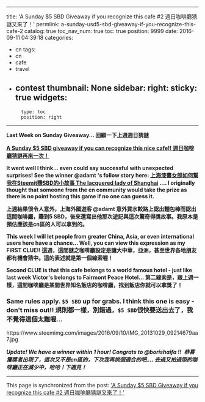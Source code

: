 
---
title: 'A Sunday $5 SBD Giveaway if you recognize this cafe #2 週日咖啡廳猜謎又來了！'
permlink: a-sunday-usd5-sbd-giveaway-if-you-recognize-this-cafe-2
catalog: true
toc_nav_num: true
toc: true
position: 9999
date: 2016-09-11 04:39:18
categories:
- cn
tags:
- cn
- cafe
- travel
- contest
thumbnail: None
sidebar:
    right:
        sticky: true
widgets:
    -
        type: toc
        position: right
---


<html>
<p><strong>Last Week on Sunday Giveaway... 回顧一下上週週日猜謎</strong></p>
<p><a href="https://steemit.com/cn/@deanliu/a-sunday-usd5-sbd-giveaway-if-you-can-recognize-this-nice-cafe"><strong>A Sunday $5 SBD giveaway if you can recognize this nice cafe!! 週日咖啡廳猜謎再來一次！</strong></a></p>
<p><strong>It went well I think... even could say successful with unexpected surprises! See the winner @adamt 's follow story here: </strong><a href="https://steemit.com/cn/@adamt/the-lacquered-lady-of-shanghai"><strong>上海漆畫女郎如何幫我在Steemit賺SBD的小故事 The lacquered lady of Shanghai</strong></a><strong> .... I originally thought that someone from the cn community would take the prize as there is no point hosting this game if no one can guess it.&nbsp;</strong></p>
<p><strong>上週結果很令人意外，上海外國遊客 @adamt 意外買水餃路上認出麵包棒而認出這間咖啡廳，賺到5 SBD，後來還寫出他那次遊記與這次驚奇得獎故事。我原本是預估應該是cn區的人可以拿到的。</strong></p>
<p><strong>This week I will let people from greater China, Asia, or even international users here have a chance... Well, you can view this expression as my FIRST CLUE!!&nbsp;這週，這間謎之咖啡廳設定是讓大中華，亞洲，甚至世界各地朋友都有機會猜中。這的表述就是第一個線索喔！</strong></p>
<p><strong>Second CLUE is that this cafe belongs to a world famous hotel - just like last week Victor's belongs to Fairmont Peace Hotel...&nbsp;第二線索是，跟上週一樣，這間咖啡廳是某間世界知名飯店的咖啡廳，找到飯店你就可以拿獎了！</strong></p>
<h3><strong>Same rules apply. </strong><code><strong>$5 SBD</strong></code><strong> up for grabs. I think this one is easy - don't miss out!! 規則都一樣，別錯過，</strong><code><strong>$5 SBD</strong></code><strong>很快要送出去了，我不覺得這個太難喔...&nbsp;</strong></h3>
<p>https://www.steemimg.com/images/2016/09/10/IMG_20131029_09214679aa7.jpg</p>
<p><em><strong>Update! We have a winner within 1 hour! Congrats to @borishaifa !! &nbsp;恭喜獲獎者出現了，這次又不是cn區的，下次我再挑個適合的吧.... 去過又拍過照的咖啡廳正在減少中，哈哈！下週見！</strong></em></p>
</html>

- - -

This page is synchronized from the post: ['A Sunday $5 SBD Giveaway if you recognize this cafe #2 週日咖啡廳猜謎又來了！'](https://steemit.com/@deanliu/a-sunday-usd5-sbd-giveaway-if-you-recognize-this-cafe-2)
